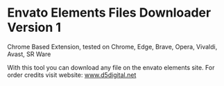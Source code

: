 # Envato Elements Files Downloader Version 1
Chrome Based Extension, tested on Chrome, Edge, Brave, Opera, Vivaldi, Avast, SR Ware 

With this tool you can download any file on the envato elements site.
For order credits visit website: www.d5digital.net
